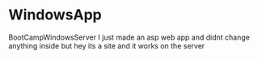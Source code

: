 # WindowsApp
BootCampWindowsServer
I just made an asp web app and didnt change anything inside but hey its a site and it works on the server
